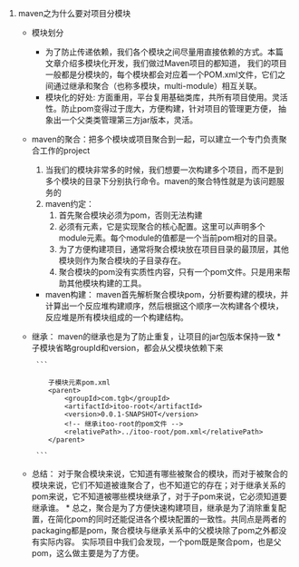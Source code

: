 1. maven之为什么要对项目分模块
   * 模块划分 
     - 为了防止传递依赖，我们各个模块之间尽量用直接依赖的方式。本篇文章介绍多模块化开发，我们做过Maven项目的都知道，
      我们的项目一般都是分模块的，每个模块都会对应着一个POM.xml文件，它们之间通过继承和聚合（也称多模块，multi-module）相互关联。
     - 模块化的好处: 方面重用，平台复用基础类库，共所有项目使用。灵活性。防止pom变得过于庞大，方便构建，针对项目的管理更方便，
        抽象出一个父类类管理第三方jar版本，灵活。
   * maven的聚合：把多个模块或项目聚合到一起，可以建立一个专门负责聚合工作的project
      1. 当我们的模块非常多的时候，我们想要一次构建多个项目，而不是到多个模块的目录下分别执行命令。maven的聚合特性就是为该问题服务的
      2. maven约定：
            1. 首先聚合模块必须为pom，否则无法构建
            2. 必须有元素，它是实现聚合的核心配置。这里可以声明多个module元素。每个module的值都是一个当前pom相对的目录。
            3. 为了方便构建项目，通常将聚合模块放在项目目录的最顶层，其他模块则作为聚合模块的子目录存在。
            4. 聚合模块的pom没有实质性内容，只有一个pom文件。只是用来帮助其他模块构建的工具。
       - maven构建： maven首先解析聚合模块pom，分析要构建的模块，并计算出一个反应堆构建顺序，然后根据这个顺序一次构建各个模块，反应堆是所有模块组成的一个构建结构。
   * 继承： maven的继承也是为了防止重复，让项目的jar包版本保持一致
          * 子模块省略groupId和version，都会从父模块依赖下来
          
          ```
          
             子模块元素pom.xml
             <parent>  
                 <groupId>com.tgb</groupId>  
                 <artifactId>itoo-root</artifactId>  
                 <version>0.0.1-SNAPSHOT</version>  
                 <!-- 继承itoo-root的pom文件 -->  
                 <relativePath>../itoo-root/pom.xml</relativePath>  
             </parent>
             
          ```
   * 总结： 对于聚合模块来说，它知道有哪些被聚合的模块，而对于被聚合的模块来说，它们不知道被谁聚合了，也不知道它的存在；对于继承关系的pom来说，它不知道被哪些模块继承了，对于子pom来说，它必须知道要继承谁。
         * 总之，聚合是为了方便快速构建项目，继承是为了消除重复配置，在简化pom的同时还能促进各个模块配置的一致性。共同点是两者的packaging都是pom，聚合模块与继承关系中的父模块除了pom之外都没有实际内容。
           实际项目中我们会发现，一个pom既是聚合pom，也是父pom，这么做主要是为了方便。